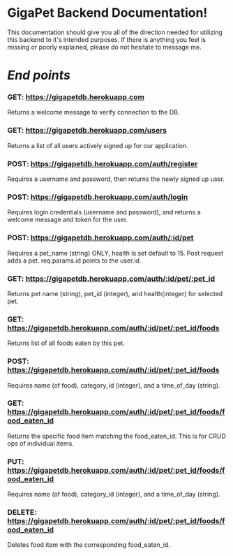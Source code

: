 # **GigaPet Backend Documentation!**

This documentation should give you all of the direction needed for utilizing this backend
to it's intended purposes. If there is anything you feel is missing or poorly explained, please do not
hesitate to message me.

# ***End points***


### GET: https://gigapetdb.herokuapp.com
Returns a welcome message to verify connection to the DB.


### GET: https://gigapetdb.herokuapp.com/users
Returns a list of all users actively signed up for our application.


### POST: https://gigapetdb.herokuapp.com/auth/register
Requires a username and password, then returns the newly signed up user.


### POST: https://gigapetdb.herokuapp.com/auth/login
Requires login credentials (username and password), and returns a welcome message and token for the user.


### POST: https://gigapetdb.herokuapp.com/auth/:id/pet
Requires a pet_name (string) ONLY, health is set default to 15.
Post request adds a pet.
req.params.id points to the user.id.


### GET: https://gigapetdb.herokuapp.com/auth/:id/pet/:pet_id
Returns pet name (string), pet_id (integer), and health(integer) for selected pet.


### GET: https://gigapetdb.herokuapp.com/auth/:id/pet/:pet_id/foods
Returns list of all foods eaten by this pet.

### POST: https://gigapetdb.herokuapp.com/auth/:id/pet/:pet_id/foods
Requires name (of food), category_id (integer), and a time_of_day (string).


### GET: https://gigapetdb.herokuapp.com/auth/:id/pet/:pet_id/foods/food_eaten_id
Returns the specific food item matching the food_eaten_id. This is for CRUD ops of individual items.

### PUT: https://gigapetdb.herokuapp.com/auth/:id/pet/:pet_id/foods/food_eaten_id
Requires name (of food), category_id (integer), and a time_of_day (string).

### DELETE: https://gigapetdb.herokuapp.com/auth/:id/pet/:pet_id/foods/food_eaten_id
Deletes food item with the corresponding food_eaten_id.